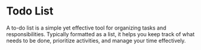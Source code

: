 # Todo List
A to-do list is a simple yet effective tool for organizing tasks and responsibilities. Typically formatted as a list, it helps you keep track of what needs to be done, prioritize activities, and manage your time effectively.

